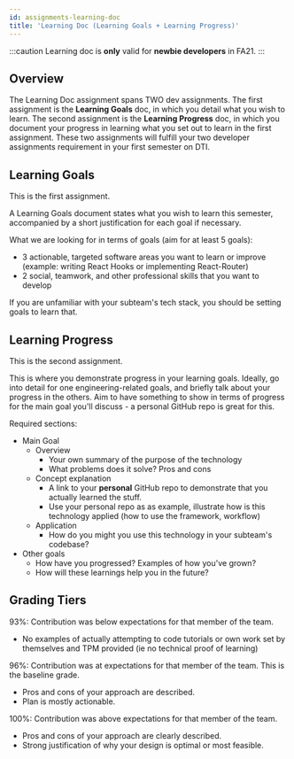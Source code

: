 ```yaml
---
id: assignments-learning-doc
title: 'Learning Doc (Learning Goals + Learning Progress)'
---
```


:::caution
Learning doc is **only** valid for **newbie developers** in FA21.
:::

## Overview

The Learning Doc assignment spans TWO dev assignments. The first assignment is the **Learning Goals** doc, in which you detail what you wish to learn. The second assignment is the **Learning Progress** doc, in which you document your  progress in learning what you set out to learn in the first assignment. These two assignments will fulfill your two developer assignments requirement in your first semester on DTI.

## Learning Goals

This is the first assignment.

A Learning Goals document states what you wish to learn this semester, accompanied by a short justification for each goal if necessary.

What we are looking for in terms of goals (aim for at least 5 goals):

- 3 actionable, targeted software areas you want to learn or improve (example: writing React Hooks or implementing React-Router)
- 2 social, teamwork, and other professional skills that you want to develop

If you are unfamiliar with your subteam's tech stack, you should be setting goals to learn that.

## Learning Progress

This is the second assignment.

This is where you demonstrate progress in your learning goals. Ideally, go into detail for one engineering-related goals, and briefly talk about your progress in the others. Aim to have something to show in terms of progress for the main goal you'll discuss - a personal GitHub repo is great for this.

Required sections:

- Main Goal
  - Overview
    - Your own summary of the purpose of the technology
    - What problems does it solve? Pros and cons
  - Concept explanation
    - A link to your **personal** GitHub repo to demonstrate that you actually learned the stuff.
    - Use your personal repo as as example, illustrate how is this technology applied (how to use the framework, workflow)
  - Application
    - How do you might you use this technology in your subteam's codebase?
- Other goals
  - How have you progressed? Examples of how you've grown?
  - How will these learnings help you in the future?

## Grading Tiers

93%: Contribution was below expectations for that member of the team.

- No examples of actually attempting to code tutorials or own work set by themselves and TPM provided (ie no technical proof of learning)

96%: Contribution was at expectations for that member of the team. This is the baseline grade.

- Pros and cons of your approach are described.
- Plan is mostly actionable.

100%: Contribution was above expectations for that member of the team.

- Pros and cons of your approach are clearly described.
- Strong justification of why your design is optimal or most feasible.
